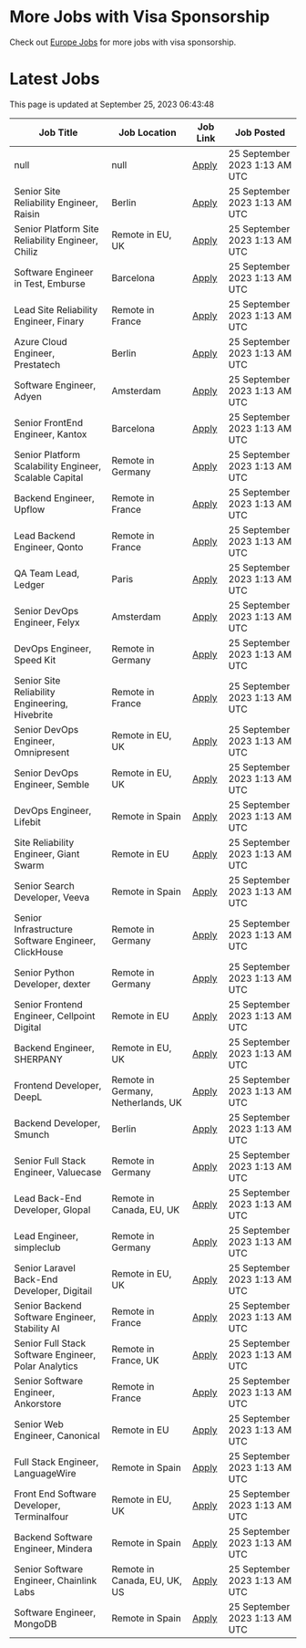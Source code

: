 # More Jobs with Visa Sponsorship

Check out [Europe Jobs](https://github.com/sureshparimi/europejobs#latest-jobs) for more jobs with visa sponsorship.

# Latest Jobs

This page is updated at September 25, 2023 06:43:48

| Job Title | Job Location | Job Link | Job Posted |
| --- | --- | --- | --- |
| null | null | [Apply](null) | 25 September 2023  1:13 AM UTC |
| Senior Site Reliability Engineer, Raisin | Berlin | [Apply](https://raisin.jobs.personio.de/job/870751?language=en&utm_source=Otta) | 25 September 2023  1:13 AM UTC |
| Senior Platform Site Reliability Engineer, Chiliz | Remote in EU, UK | [Apply](https://chiliz.bamboohr.com/careers/268?utm_source=Otta) | 25 September 2023  1:13 AM UTC |
| Software Engineer in Test, Emburse | Barcelona | [Apply](https://jobs.lever.co/emburse/dde91e07-a225-4f07-ab86-49234f5663d3?lever-source=Otta) | 25 September 2023  1:13 AM UTC |
| Lead Site Reliability Engineer, Finary | Remote in France | [Apply](https://jobs.ashbyhq.com/finary/d17a0d99-e6b9-420a-b719-0fa6cb06dfc9?utm_source=Otta) | 25 September 2023  1:13 AM UTC |
| Azure Cloud Engineer, Prestatech | Berlin | [Apply](https://prestatech.viterbit.site/azure-cloud-engineer-7ioLEx0Z0Udo7LBT/?utm_source=Otta) | 25 September 2023  1:13 AM UTC |
| Software Engineer, Adyen | Amsterdam | [Apply](https://boards.greenhouse.io/adyen/jobs/5044061?utm_source=Otta) | 25 September 2023  1:13 AM UTC |
| Senior FrontEnd Engineer, Kantox | Barcelona | [Apply](https://apply.workable.com/kantox/j/1B59A192A0/?utm_source=Otta) | 25 September 2023  1:13 AM UTC |
| Senior Platform Scalability Engineer, Scalable Capital | Remote in Germany | [Apply](https://jobs.smartrecruiters.com/ScalableGmbH/743999918955323--senior-platform-scalability-engineer-m-f-x-onsite-or-remote-in-germany-?utm_source=Otta) | 25 September 2023  1:13 AM UTC |
| Backend Engineer, Upflow | Remote in France | [Apply](https://jobs.ashbyhq.com/upflow/fc951a7e-b037-4e81-99c7-a5dae96c2e54?utm_source=Otta) | 25 September 2023  1:13 AM UTC |
| Lead Backend Engineer, Qonto | Remote in France | [Apply](https://jobs.lever.co/qonto/677eed9c-68b0-4fe2-9f38-34dc75acb990?lever-source=Otta) | 25 September 2023  1:13 AM UTC |
| QA Team Lead, Ledger | Paris | [Apply](https://jobs.lever.co/ledger/7788d186-9653-4d25-87f4-6e5b2340300d?lever-source=Otta) | 25 September 2023  1:13 AM UTC |
| Senior DevOps Engineer, Felyx | Amsterdam | [Apply](https://jobs.smartrecruiters.com/Felyx/743999919423361-senior-devops-engineer-cloud-platform?utm_source=Otta) | 25 September 2023  1:13 AM UTC |
| DevOps Engineer, Speed Kit | Remote in Germany | [Apply](https://join.com/companies/baqend/8665684-devops-engineer-all-genders-remote-or-hamburg?utm_source=Otta) | 25 September 2023  1:13 AM UTC |
| Senior Site Reliability Engineering, Hivebrite | Remote in France | [Apply](https://jobs.lever.co/hivebrite/2d08924a-25c3-47f5-92c2-3cabf9fea96b?lever-source=Otta) | 25 September 2023  1:13 AM UTC |
| Senior DevOps Engineer, Omnipresent | Remote in EU, UK | [Apply](https://www.omnipresent.com/jobs?gh_jid=4197121101&gh_src=51b52a62teu) | 25 September 2023  1:13 AM UTC |
| Senior DevOps Engineer, Semble | Remote in EU, UK | [Apply](https://semble.bamboohr.com/careers/69?utm_source=Otta) | 25 September 2023  1:13 AM UTC |
| DevOps Engineer, Lifebit | Remote in Spain | [Apply](https://apply.workable.com/lifebit-biotech-ltd/j/E6B207C301/?utm_source=Otta) | 25 September 2023  1:13 AM UTC |
| Site Reliability Engineer, Giant Swarm | Remote in EU | [Apply](https://giant-swarm.jobs.personio.de/job/180887?language=en&utm_source=Otta) | 25 September 2023  1:13 AM UTC |
| Senior Search Developer, Veeva | Remote in Spain | [Apply](https://jobs.lever.co/veeva/aafe1a7d-b897-49cc-af19-b0f36e42b319?lever-source=Otta) | 25 September 2023  1:13 AM UTC |
| Senior Infrastructure Software Engineer, ClickHouse | Remote in Germany | [Apply](https://boards.greenhouse.io/clickhouse/jobs/4842567004?utm_source=Otta) | 25 September 2023  1:13 AM UTC |
| Senior Python Developer, dexter | Remote in Germany | [Apply](https://join.com/companies/dexter-health/8637627-senior-python-developer-cloud-and-microservices-remote?utm_source=Otta) | 25 September 2023  1:13 AM UTC |
| Senior Frontend Engineer, Cellpoint Digital | Remote in EU | [Apply](https://cellpointdigital.bamboohr.com/careers/133?utm_source=Otta) | 25 September 2023  1:13 AM UTC |
| Backend Engineer, SHERPANY | Remote in EU, UK | [Apply](https://join.com/companies/sherpany/8624398-backend-engineer-europe-remote?utm_source=Otta) | 25 September 2023  1:13 AM UTC |
| Frontend Developer, DeepL | Remote in Germany, Netherlands, UK | [Apply](https://jobs.deepl.com/o/frontend-developer-fmd-ger-uk-nl-or-pl-4?utm_source=Otta) | 25 September 2023  1:13 AM UTC |
| Backend Developer, Smunch | Berlin | [Apply](https://smunch.jobs.personio.de/job/245013?language=en&utm_source=Otta) | 25 September 2023  1:13 AM UTC |
| Senior Full Stack Engineer, Valuecase | Remote in Germany | [Apply](https://join.com/companies/valuecase/8617078-senior-full-stack-engineer-with-frontend-focus-all-genders?utm_source=Otta) | 25 September 2023  1:13 AM UTC |
| Lead Back-End Developer, Glopal | Remote in Canada, EU, UK | [Apply](https://glopal.bamboohr.com/careers/69?utm_source=Otta) | 25 September 2023  1:13 AM UTC |
| Lead Engineer, simpleclub | Remote in Germany | [Apply](https://simpleclub.pinpointhq.com/en/postings/4e61d7b0-d7e3-4623-8630-b274c6ca4cf3?utm_source=Otta) | 25 September 2023  1:13 AM UTC |
| Senior Laravel Back-End Developer, Digitail | Remote in EU, UK | [Apply](https://digitail.io/?utm_source=otta.com) | 25 September 2023  1:13 AM UTC |
| Senior Backend Software Engineer, Stability AI | Remote in France | [Apply](http://stability.ai/careers?gh_jid=4166152101&utm_source=Otta) | 25 September 2023  1:13 AM UTC |
| Senior Full Stack Software Engineer, Polar Analytics | Remote in France, UK | [Apply](https://jobs.ashbyhq.com/polaranalytics/671fbf44-3b1c-4f73-8e36-8b9f51425a9d?utm_source=Otta) | 25 September 2023  1:13 AM UTC |
| Senior Software Engineer, Ankorstore | Remote in France | [Apply](https://jobs.ashbyhq.com/Ankorstore/4c8d5aba-fbb3-46fb-89d7-dda2c9d4afa0?utm_source=Otta) | 25 September 2023  1:13 AM UTC |
| Senior Web Engineer, Canonical | Remote in EU | [Apply](https://boards.greenhouse.io/canonical/jobs/4417916?utm_source=Otta) | 25 September 2023  1:13 AM UTC |
| Full Stack Engineer, LanguageWire | Remote in Spain | [Apply](https://apply.workable.com/languagewire/j/5CBA056B84/?utm_source=Otta) | 25 September 2023  1:13 AM UTC |
| Front End Software Developer, Terminalfour | Remote in EU, UK | [Apply](https://terminalfour.hirehive.com/job/110716/front-end-software-developer-remote-remote-europe?utm_source=Otta) | 25 September 2023  1:13 AM UTC |
| Backend Software Engineer, Mindera | Remote in Spain | [Apply](https://apply.workable.com/minderacraft/j/BC8AFCC526/?utm_source=Otta) | 25 September 2023  1:13 AM UTC |
| Senior Software Engineer, Chainlink Labs | Remote in Canada, EU, UK, US | [Apply](https://jobs.lever.co/chainlink/24b51d24-e2b5-4f77-a782-a41f3dffd768?lever-source=Otta) | 25 September 2023  1:13 AM UTC |
| Software Engineer, MongoDB | Remote in Spain | [Apply](https://www.mongodb.com/careers/job/?gh_jid=5043254&utm_source=Otta) | 25 September 2023  1:13 AM UTC |
